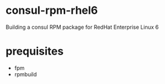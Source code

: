 consul-rpm-rhel6
================

Building a consul RPM package for RedHat Enterprise Linux 6


prequisites
=======

* fpm
* rpmbuild
